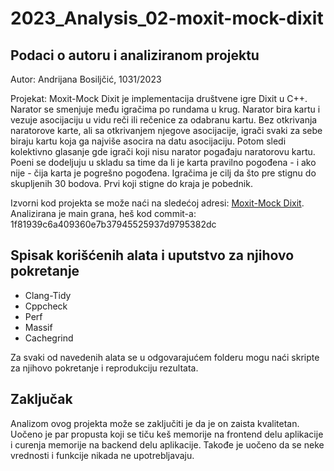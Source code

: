 # 2023_Analysis_02-moxit-mock-dixit

## Podaci o autoru i analiziranom projektu

Autor: Andrijana Bosiljčić, 1031/2023

Projekat: Moxit-Mock Dixit je implementacija društvene igre Dixit u C++. Narator se smenjuje među igračima po rundama u krug. Narator bira kartu i vezuje asocijaciju u vidu reči ili rečenice za odabranu kartu. Bez otkrivanja naratorove karte, ali sa otkrivanjem njegove asocijacije, igrači svaki za sebe biraju kartu koja ga najviše asocira na datu asocijaciju. Potom sledi kolektivno glasanje gde igrači koji nisu narator pogađaju naratorovu kartu. Poeni se dodeljuju u skladu sa time da li je karta pravilno pogođena - i ako nije - čija karta je pogrešno pogođena. Igračima je cilj da što pre stignu do skupljenih 30 bodova. Prvi koji stigne do kraja je pobednik.

Izvorni kod projekta se može naći na sledećoj adresi: [Moxit-Mock Dixit](https://gitlab.com/matf-bg-ac-rs/course-rs/projects-2022-2023/02-moxit-mock-dixit). Analizirana je main grana, heš kod commit-a: 1f81939c6a409360e7b37945525937d9795382dc


## Spisak korišćenih alata i uputstvo za njihovo pokretanje

- Clang-Tidy
- Cppcheck
- Perf
- Massif
- Cachegrind

Za svaki od navedenih alata se u odgovarajućem folderu mogu naći skripte za njihovo pokretanje i reprodukciju rezultata.

## Zaključak

Analizom ovog projekta može se zaključiti je da je on zaista kvalitetan. Uočeno je par propusta koji se tiču keš memorije na frontend delu aplikacije i curenja memorije na backend delu aplikacije. Takođe je uočeno da se neke vrednosti i funkcije nikada ne upotrebljavaju. 
